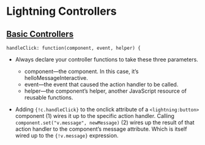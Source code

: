 # Lightning Controllers


## [Basic Controllers](https://trailhead.salesforce.com/modules/lex_dev_lc_basics/units/lex_dev_lc_basics_controllers)
```handleClick: function(component, event, helper) {```
* Always declare your controller functions to take these three parameters.
    * component—the component. In this case, it’s helloMessageInteractive.
    * event—the event that caused the action handler to be called.
    * helper—the component’s helper, another JavaScript resource of reusable functions.

* Adding `{!c.handleClick}` to the onclick attribute of a `<lightning:button>` component (1) wires it up to the specific action handler. Calling `component.set("v.message", newMessage)` (2) wires up the result of that action handler to the component’s message attribute. Which is itself wired up to the `{!v.message}` expression.
